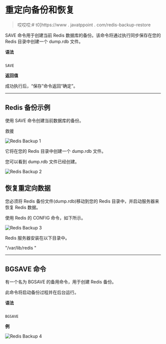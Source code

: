 # 重定向备份和恢复

> 哎哎哎:# t0]https://www . javatppoint . com/redis-backup-restore

SAVE 命令用于创建当前 Redis 数据库的备份。该命令将通过执行同步保存在您的 Redis 目录中创建一个 dump.rdb 文件。

**语法**

```

SAVE

```

**返回值**

成功执行后，“保存”命令返回“确定”。

* * *

## Redis 备份示例

使用 SAVE 命令创建当前数据库的备份。

救援

![Redis Backup 1](../Images/7116b4bb1937e17d6d90cb1d5a552424.png)

它将在您的 Redis 目录中创建一个 dump.rdb 文件。

您可以看到 dump.rdb 文件已经创建。

![Redis Backup 2](../Images/f1f9ed6c1723b237324d9aa0cc31ba0e.png)

## 恢复重定向数据

您必须将 Redis 备份文件(dump.rdb)移动到您的 Redis 目录中，并启动服务器来恢复 Redis 数据。

使用 Redis 的 CONFIG 命令，如下所示。

![Redis Backup 3](../Images/eb2f5e99d114007a000a8ff808434cf0.png)

Redis 服务器安装在以下目录中。

"/var/lib/redis "

* * *

## BGSAVE 命令

有一个名为 BGSAVE 的备用命令，用于创建 Redis 备份。

此命令将启动备份过程并在后台运行。

**语法**

```

BGSAVE

```

**例**

![Redis Backup 4](../Images/1f5c66bd9d03f0848e7a4dc1f180ef76.png)